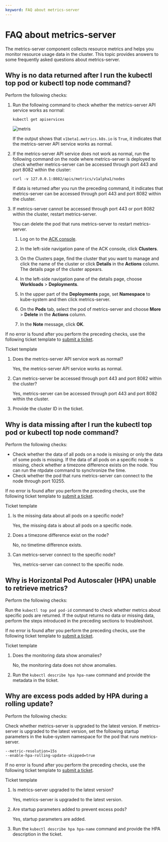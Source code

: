 ```yaml
---
keyword: FAQ about metrics-server
---
```


# FAQ about metrics-server

The metrics-server component collects resource metrics and helps you monitor resource usage data in the cluster. This topic provides answers to some frequently asked questions about metrics-server.

## Why is no data returned after I run the kubectl top pod or kubectl top node command?

Perform the following checks:

1.  Run the following command to check whether the metrics-server API service works as normal:

    ```
    kubectl get apiservices
    ```

    ![metris](https://help-static-aliyun-doc.aliyuncs.com/assets/img/en-US/6961290361/p302016.png)

    If the output shows that `v1beta1.metrics.k8s.io` is `True`, it indicates that the metrics-server API service works as normal.

2.  If the metrics-server API service does not work as normal, run the following command on the node where metrics-server is deployed to check whether metrics-server can be accessed through port 443 and port 8082 within the cluster:

    ```
    curl -v 127.0.0.1:8082/apis/metrics/v1alpha1/nodes
    ```

    If data is returned after you run the preceding command, it indicates that metrics-server can be accessed through port 443 and port 8082 within the cluster.

3.  If metrics-server cannot be accessed through port 443 or port 8082 within the cluster, restart metrics-server.

    You can delete the pod that runs metrics-server to restart metrics-server.

    1.  Log on to the [ACK console](https://cs.console.aliyun.com).

    2.  In the left-side navigation pane of the ACK console, click **Clusters**.

    3.  On the Clusters page, find the cluster that you want to manage and click the name of the cluster or click **Details** in the **Actions** column. The details page of the cluster appears.

    4.  In the left-side navigation pane of the details page, choose **Workloads** \> **Deployments**.

    5.  In the upper part of the **Deployments** page, set **Namespace** to kube-system and then click metrics-server.

    6.  On the **Pods** tab, select the pod of metrics-server and choose **More** \> **Delete** in the **Actions** column.

    7.  In the **Note** message, click **OK**.


If no error is found after you perform the preceding checks, use the following ticket template to [submit a ticket](https://workorder-intl.console.aliyun.com/console.htm).

Ticket template

1.  Does the metrics-server API service work as normal?

    Yes, the metrics-server API service works as normal.

2.  Can metrics-server be accessed through port 443 and port 8082 within the cluster?

    Yes, metrics-server can be accessed through port 443 and port 8082 within the cluster.

3.  Provide the cluster ID in the ticket.

## Why is data missing after I run the kubectl top pod or kubectl top node command?

Perform the following checks:

-   Check whether the data of all pods on a node is missing or only the data of some pods is missing. If the data of all pods on a specific node is missing, check whether a timezone difference exists on the node. You can run the ntpdate command to synchronize the time.
-   Check whether the pod that runs metrics-server can connect to the node through port 10255.

If no error is found after you perform the preceding checks, use the following ticket template to [submit a ticket](https://workorder-intl.console.aliyun.com/console.htm).

Ticket template

1.  Is the missing data about all pods on a specific node?

    Yes, the missing data is about all pods on a specific node.

2.  Does a timezone difference exist on the node?

    No, no timetime difference exists.

3.  Can metrics-server connect to the specific node?

    Yes, metrics-server can connect to the specific node.


## Why is Horizontal Pod Autoscaler \(HPA\) unable to retrieve metrics?

Perform the following checks:

Run the `kubectl top pod pod-id` command to check whether metrics about specific pods are returned. If the output returns no data or missing data, perform the steps introduced in the preceding sections to troubleshoot.

If no error is found after you perform the preceding checks, use the following ticket template to [submit a ticket](https://workorder-intl.console.aliyun.com/console.htm).

Ticket template

1.  Does the monitoring data show anomalies?

    No, the monitoring data does not show anomalies.

2.  Run the `kubectl describe hpa hpa-name` command and provide the metadata in the ticket.

## Why are excess pods added by HPA during a rolling update?

Perform the following checks:

Check whether metrics-server is upgraded to the latest version. If metrics-server is upgraded to the latest version, set the following startup parameters in the kube-system namespace for the pod that runs metrics-server.

```
--metric-resolution=15s
--enable-hpa-rolling-update-skipped=true
```

If no error is found after you perform the preceding checks, use the following ticket template to [submit a ticket](https://workorder-intl.console.aliyun.com/console.htm).

Ticket template

1.  Is metrics-server upgraded to the latest version?

    Yes, metrics-server is upgraded to the latest version.

2.  Are startup parameters added to prevent excess pods?

    Yes, startup parameters are added.

3.  Run the `kubectl describe hpa hpa-name` command and provide the HPA description in the ticket.

